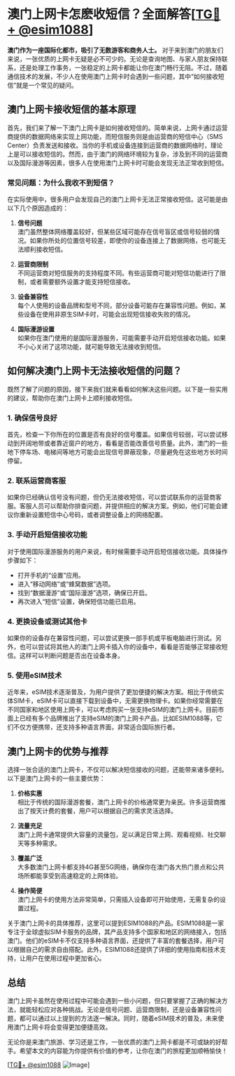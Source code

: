 # 澳门上网卡怎麽收短信？全面解答[[TG💪+ @esim1088](https://t.me/s/esim1088)]

**澳门作为一座国际化都市，吸引了无数游客和商务人士。** 对于来到澳门的朋友们来说，一张优质的上网卡无疑是必不可少的。无论是查询地图、与家人朋友保持联系，还是处理工作事务，一张稳定的上网卡都能让你在澳门畅行无阻。不过，随着通信技术的发展，不少人在使用澳门上网卡时会遇到一些问题，其中“如何接收短信”就是一个常见的疑问。

## 澳门上网卡接收短信的基本原理

首先，我们来了解一下澳门上网卡是如何接收短信的。简单来说，上网卡通过运营商提供的数据网络来实现上网功能，而短信服务则是由运营商的短信中心（SMS Center）负责发送和接收。当你的手机或设备连接到运营商的数据网络时，理论上是可以接收短信的。然而，由于澳门的网络环境较为复杂，涉及到不同的运营商以及国际漫游等因素，很多人在使用澳门上网卡时可能会发现无法正常收到短信。

### 常见问题：为什么我收不到短信？

在实际使用中，很多用户会发现自己的澳门上网卡无法正常接收短信。这可能是由以下几个原因造成的：

1. **信号问题**  
   澳门虽然整体网络覆盖较好，但某些区域可能存在信号盲区或信号较弱的情况。如果你所处的位置信号较差，即使你的设备连接上了数据网络，也可能无法顺利接收短信。

2. **运营商限制**  
   不同运营商对短信服务的支持程度不同。有些运营商可能对短信功能进行了限制，或者需要额外设置才能支持短信接收。

3. **设备兼容性**  
   每个人使用的设备品牌和型号不同，部分设备可能存在兼容性问题。例如，某些设备在使用非原生SIM卡时，可能会出现短信接收失败的情况。

4. **国际漫游设置**  
   如果你在澳门使用的是国际漫游服务，可能需要手动开启短信接收功能。如果不小心关闭了这项功能，就可能导致无法接收到短信。

## 如何解决澳门上网卡无法接收短信的问题？

既然了解了问题的原因，接下来我们就来看看如何解决这些问题。以下是一些实用的建议，帮助你在澳门上网卡上顺利接收短信。

### 1. 确保信号良好

首先，检查一下你所在的位置是否有良好的信号覆盖。如果信号较弱，可以尝试移动到开阔地带或者靠近窗户的地方，看看是否能改善信号质量。此外，澳门的一些地下停车场、电梯间等地方可能会出现信号屏蔽现象，尽量避免在这些地方长时间停留。

### 2. 联系运营商客服

如果你已经确认信号没有问题，但仍无法接收短信，可以尝试联系你的运营商客服。客服人员可以帮助你排查问题，并提供相应的解决方案。例如，他们可能会建议你重新设置短信中心号码，或者调整设备上的网络配置。

### 3. 手动开启短信接收功能

对于使用国际漫游服务的用户来说，有时候需要手动开启短信接收功能。具体操作步骤如下：
- 打开手机的“设置”应用。
- 进入“移动网络”或“蜂窝数据”选项。
- 找到“数据漫游”或“国际漫游”选项，确保已开启。
- 再次进入“短信”设置，确保短信功能已启用。

### 4. 更换设备或测试其他卡

如果你的设备存在兼容性问题，可以尝试更换一部手机或平板电脑进行测试。另外，也可以尝试将其他人的澳门上网卡插入你的设备中，看看是否能够正常接收短信。这样可以判断问题是否出在设备本身。

### 5. 使用eSIM技术

近年来，eSIM技术逐渐普及，为用户提供了更加便捷的解决方案。相比于传统实体SIM卡，eSIM卡可以直接下载到设备中，无需更换物理卡。如果你经常需要在不同国家和地区使用上网卡，可以考虑购买一张支持eSIM的澳门上网卡。目前市面上已经有多个品牌推出了支持eSIM的澳门上网卡产品，比如ESIM1088等，它们不仅方便携带，还支持多种语言界面，非常适合国际旅行者。

## 澳门上网卡的优势与推荐

选择一张合适的澳门上网卡，不仅可以解决短信接收的问题，还能带来诸多便利。以下是澳门上网卡的一些主要优势：

1. **价格实惠**  
   相比于传统的国际漫游套餐，澳门上网卡的价格通常更为亲民。许多运营商推出了按天计费的套餐，用户可以根据自己的需求灵活选择。

2. **流量充足**  
   澳门上网卡通常提供大容量的流量包，足以满足日常上网、观看视频、社交聊天等多种需求。

3. **覆盖广泛**  
   大多数澳门上网卡都支持4G甚至5G网络，确保你在澳门各大热门景点和公共场所都能享受到高速稳定的上网体验。

4. **操作简便**  
   澳门上网卡的使用方法非常简单，只需插入设备即可开始使用，无需复杂的设置过程。

关于澳门上网卡的具体推荐，这里可以提到ESIM1088的产品。ESIM1088是一家专注于全球虚拟SIM卡服务的品牌，其产品支持多个国家和地区的网络接入，包括澳门。他们的eSIM卡不仅支持多种语言界面，还提供了丰富的套餐选择，用户可以根据自己的需求自由搭配。此外，ESIM1088还提供了详细的使用指南和技术支持，让用户在使用过程中更加省心。

## 总结

澳门上网卡虽然在使用过程中可能会遇到一些小问题，但只要掌握了正确的解决方法，就能轻松应对各种挑战。无论是信号问题、运营商限制，还是设备兼容性问题，都可以通过以上提到的方法逐一解决。同时，随着eSIM技术的普及，未来使用澳门上网卡将会变得更加便捷高效。

无论你是来澳门旅游、学习还是工作，一张优质的澳门上网卡都是不可或缺的好帮手。希望本文的内容能为你提供有价值的参考，让你在澳门的旅程更加顺畅愉快！

[[TG💪+ @esim1088](https://t.me/s/esim1088) ![Image](https://i.postimg.cc/4NQfJmqS/Snipaste-2025-05-13-00-14-12.png)]